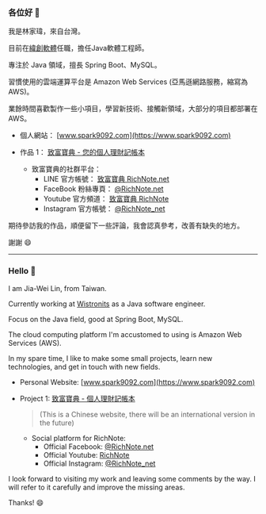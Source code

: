 ### 各位好 👋

我是林家瑋，來自台灣。

目前在[緯創軟體](https://www.wistronits.com/tw/)任職，擔任Java軟體工程師。

專注於 Java 領域，擅長 Spring Boot、MySQL。

習慣使用的雲端運算平台是 Amazon Web Services (亞馬遜網路服務，縮寫為 AWS)。

業餘時間喜歡製作一些小項目，學習新技術、接觸新領域，大部分的項目都部署在 AWS。

- 個人網站： [www.spark9092.com](https://www.spark9092.com)

- 作品 1： [致富寶典 - 您的個人理財記帳本](https://richnote.net)
  - 致富寶典的社群平台：
    - LINE 官方帳號： [致富寶典 RichNote.net](https://page.line.me/richnote)
    - FaceBook 粉絲專頁： [@RichNote.net](https://www.facebook.com/RichNote.net/)
    - Youtube 官方頻道： [致富寶典 RichNote](https://www.youtube.com/channel/UCRY2uJHJwFgCagB_xJy7K8A)
    - Instagram 官方帳號： [@RichNote_net](https://www.instagram.com/richnote_net/)

期待參訪我的作品，順便留下一些評論，我會認真參考，改善有缺失的地方。

謝謝 😄

---

### Hello 👋

I am Jia-Wei Lin, from Taiwan.

Currently working at [Wistronits](https://www.wistronits.com/en/) as a Java software engineer.

Focus on the Java field, good at Spring Boot, MySQL.

The cloud computing platform I'm accustomed to using is Amazon Web Services (AWS).

In my spare time, I like to make some small projects, learn new technologies, and get in touch with new fields.

- Personal Website: [www.spark9092.com](https://www.spark9092.com)

- Project 1: [致富寶典 - 個人理財記帳本](https://richnote.net)
  > (This is a Chinese website, there will be an international version in the future)

  - Social platform for RichNote:
    - Official Facebook: [@RichNote.net](https://www.facebook.com/RichNote.net/)
    - Official Youtube: [RichNote](https://www.youtube.com/channel/UCRY2uJHJwFgCagB_xJy7K8A)
    - Official Instagram: [@RichNote_net](https://www.instagram.com/richnote_net/)

I look forward to visiting my work and leaving some comments by the way. I will refer to it carefully and improve the missing areas.

Thanks! 😄
